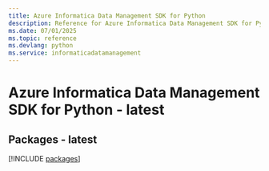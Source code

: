 ```yaml
---
title: Azure Informatica Data Management SDK for Python
description: Reference for Azure Informatica Data Management SDK for Python
ms.date: 07/01/2025
ms.topic: reference
ms.devlang: python
ms.service: informaticadatamanagement
---
```

# Azure Informatica Data Management SDK for Python - latest
## Packages - latest
[!INCLUDE [packages](informatica-data-management-index.md)]